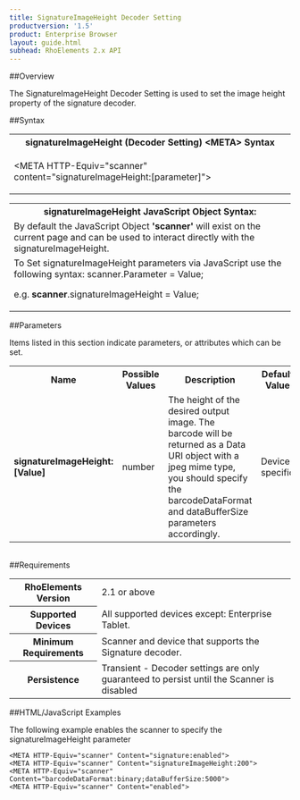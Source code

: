 ```yaml
---
title: SignatureImageHeight Decoder Setting
productversion: '1.5'
product: Enterprise Browser
layout: guide.html
subhead: RhoElements 2.x API
---
```


##Overview

The SignatureImageHeight Decoder Setting is used to set the image height property of the signature decoder.

##Syntax

<table class="re-table"><tr><th class="tableHeading">signatureImageHeight (Decoder Setting) &lt;META&gt; Syntax
</th></tr><tr><td class="clsSyntaxCells clsOddRow"><p>&lt;META HTTP-Equiv="scanner" content="signatureImageHeight:[parameter]"&gt;</p></td></tr></table>
<table class="re-table"><tr><th class="tableHeading">signatureImageHeight JavaScript Object Syntax:</th></tr><tr><td class="clsSyntaxCells clsOddRow">
By default the JavaScript Object <b>'scanner'</b> will exist on the current page and can be used to interact directly with the signatureImageHeight.
</td></tr><tr><td class="clsSyntaxCells clsEvenRow">
To Set signatureImageHeight parameters via JavaScript use the following syntax: scanner.Parameter = Value;
<P />e.g. <b>scanner</b>.signatureImageHeight = Value;
</td></tr></table>


##Parameters


Items listed in this section indicate parameters, or attributes which can be set.
<table class="re-table"><col width="20%" /><col width="20%" /><col width="38%" /><col width="22%" /><tr><th class="tableHeading">Name</th><th class="tableHeading">Possible Values</th><th class="tableHeading">Description</th><th class="tableHeading">Default Value</th></tr><tr><td class="clsSyntaxCells clsOddRow"><b>signatureImageHeight:[Value]
</b></td><td class="clsSyntaxCells clsOddRow">number</td><td class="clsSyntaxCells clsOddRow">The height of the desired output image.  The barcode will be returned as a Data URI object with a jpeg mime type, you should specify the barcodeDataFormat and dataBufferSize parameters accordingly.</td><td class="clsSyntaxCells clsOddRow">Device specific</td></tr></table>
<table class="re-table"><col width="78%" /><col width="8%" /><col width="1%" /><col width="5%" /><col width="1%" /><col width="5%" /><col width="2%" /></table>





##Requirements

<table class="re-table"><tr><th class="tableHeading">RhoElements Version</th><td class="clsSyntaxCell clsEvenRow">2.1 or above
</td></tr><tr><th class="tableHeading">Supported Devices</th><td class="clsSyntaxCell clsOddRow">All supported devices except: Enterprise Tablet.</td></tr><tr><th class="tableHeading">Minimum Requirements</th><td class="clsSyntaxCell clsOddRow">Scanner and device that supports the Signature decoder.</td></tr><tr><th class="tableHeading">Persistence</th><td class="clsSyntaxCell clsEvenRow">Transient - Decoder settings are only guaranteed to persist until the Scanner is disabled</td></tr></table>


##HTML/JavaScript Examples

The following example enables the scanner to specify the signatureImageHeight parameter

	<META HTTP-Equiv="scanner" Content="signature:enabled">
	<META HTTP-Equiv="scanner" Content="signatureImageHeight:200">
	<META HTTP-Equiv="scanner" Content="barcodeDataFormat:binary;dataBufferSize:5000">
	<META HTTP-Equiv="scanner" Content="enabled">
					





